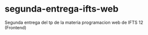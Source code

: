 # segunda-entrega-ifts-web
Segunda entrega del tp de la materia programacion web de IFTS 12 (Frontend)

